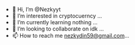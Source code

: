 - 👋 Hi, I’m @Nezkyyt
- 👀 I’m interested in cryptocuerncy ...
- 🌱 I’m currently learning nothing ...
- 💞️ I’m looking to collaborate on idk ...
- 📫 How to reach me nezkydin59@gmail.com...

<!---
Nezkyyt/Nezkyyt is a ✨ special ✨ repository because its `README.md` (this file) appears on your GitHub profile.
You can click the Preview link to take a look at your changes.
--->
